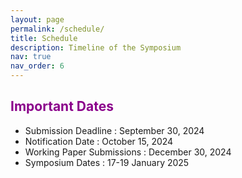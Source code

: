 ```yaml
---
layout: page
permalink: /schedule/
title: Schedule
description: Timeline of the Symposium
nav: true
nav_order: 6
---
```


<h2 style="color:DarkMagenta;"><b>Important Dates</b></h2>

<ul>
<li>Submission Deadline : September 30, 2024</li>
<li>Notification Date : October 15, 2024</li>
<li>Working Paper Submissions : December 30, 2024</li>
<li>Symposium Dates : 17-19 January 2025</li>
</ul>
